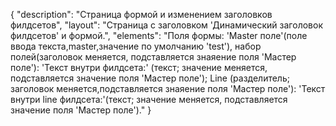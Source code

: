 {
"description": "Страница  формой и изменением заголовков филдсетов",
"layout": "Страница с заголовком 'Динамический заголовок филдсетов' и формой.",
"elements": "Поля формы: 'Master поле'(поле ввода текста,master,значение по умолчанию 'test'), 
набор полей(заголовок меняется, подставляется знаяение поля 'Мастер поле'): 'Текст внутри филдсета:' (текст; значение меняется, подставляется значение поля 'Мастер поле');
Line (разделитель; заголовок меняется,подставляется знаяение поля 'Мастер поле'): 'Текст внутри line филдсета:'(текст; значение меняется, подставляется значение поля 'Мастер поле')."
}
